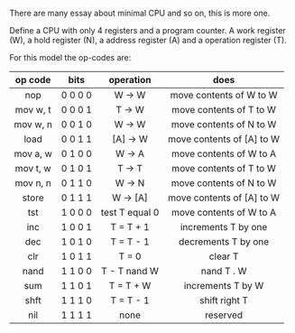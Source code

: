 There are many essay about minimal CPU and so on, this is more one.

Define a CPU with only 4 registers and a program counter. A work register (W), a hold register (N), a address register (A) and a operation register (T). 

For this model the op-codes are:

  | op code | bits | operation | does |
  | :----: | :----: | :----: | :----: |
  | nop | 0 0 0 0 | W -> W | move contents of W to W |
  | mov w, t | 0 0 0 1 | T -> W | move contents of T to W |
  | mov w, n | 0 0 1 0 | W -> W | move contents of N to W |
  | load | 0 0 1 1 | [A] -> W | move contents of [A] to W |
  | mov a, w | 0 1 0 0 | W -> A | move contents of W to A |
  | mov t, w | 0 1 0 1 | T -> T | move contents of T to W |
  | mov n, n | 0 1 1 0 | W -> N | move contents of N to W |
  | store | 0 1 1 1 | W -> [A] | move contents of [A] to W |
  | tst | 1 0 0 0 | test T equal 0 | move contents of W to A |
  | inc | 1 0 0 1 | T = T + 1 | increments T by one |
  | dec | 1 0 1 0 | T = T - 1 | decrements T by one |
  | clr | 1 0 1 1 | T = 0 | clear T|
  | nand | 1 1 0 0 | T - T nand W | nand T . W |
  | sum | 1 1 0 1 | T = T + W | increments T by W |
  | shft | 1 1 1 0 | T = T - 1 | shift right T |
  | nil | 1 1 1 1 | none | reserved |
  
  
  
